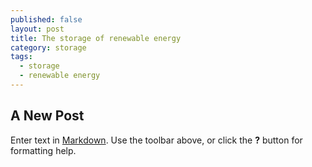 ```yaml
---
published: false
layout: post
title: The storage of renewable energy
category: storage
tags:
  - storage
  - renewable energy
---
```

## A New Post

Enter text in [Markdown](http://daringfireball.net/projects/markdown/). Use the toolbar above, or click the **?** button for formatting help.
